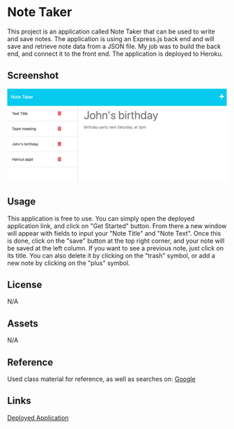# Note Taker

This project is an application called Note Taker that can be used to write and save notes. The application is using an Express.js back end and will save and retrieve note data from a JSON file. My job was to build the back end, and connect it to the front end. The application is deployed to Heroku.

## Screenshot
![Screenshot](./Screenshot%202023-07-27%20at%2012.37.12%20PM.png)

## Usage
This application is free to use. You can simply open the deployed application link, and click on "Get Started" button. From there a new window will appear with fields to input your "Note Title" and "Note Text". Once this is done, click on the "save" button at the top right corner, and your note will be saved at the left column. If you want to see a previous note, just click on its title. You can also delete it by clicking on the "trash" symbol, or add a new note by clicking on the "plus" symbol.

## License
N/A

## Assets
N/A

## Reference
Used class material for reference, as well as searches on: [Google](https://google.com)

## Links
[Deployed Application]()
